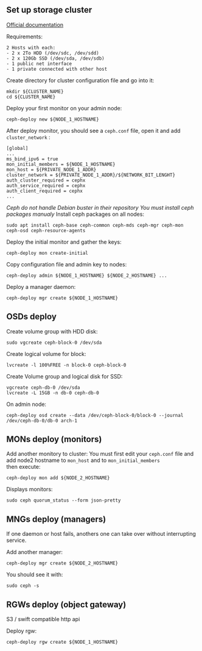 Set up storage cluster
------
[Official documentation](http://docs.ceph.com/docs/master/start/quick-ceph-deploy)

Requirements:
```
2 Hosts with each:
- 2 x 2To HDD (/dev/sdc, /dev/sdd)
- 2 x 120Gb SSD (/dev/sda, /dev/sdb)
- 1 public net interface
- 1 private connected with other host
```

Create directory for cluster configuration file and go into it:
```
mkdir ${CLUSTER_NAME}
cd ${CLUSTER_NAME}
```

Deploy your first monitor on your admin node:
```
ceph-deploy new ${NODE_1_HOSTNAME}
```

After deploy monitor, you should see a `ceph.conf` file, open it and add `cluster_network` :
```
[global]
...
ms_bind_ipv6 = true
mon_initial_members = ${NODE_1_HOSTNAME}
mon_host = ${PRIVATE_NODE_1_ADDR}
cluster_network = ${PRIVATE_NODE_1_ADDR}/${NETWORK_BIT_LENGHT}
auth_cluster_required = cephx
auth_service_required = cephx
auth_client_required = cephx
...
```

*Ceph do not handle Debian buster in their repository*
*You must install ceph packages manualy*
Install ceph packages on all nodes:
```
sudo apt install ceph-base ceph-common ceph-mds ceph-mgr ceph-mon ceph-osd ceph-resource-agents
```

Deploy the initial monitor and gather the keys:
```
ceph-deploy mon create-initial
```

Copy configuration file and admin key to nodes:
```
ceph-deploy admin ${NODE_1_HOSTNAME} ${NODE_2_HOSTNAME} ...
```

Deploy a manager daemon:
```
ceph-deploy mgr create ${NODE_1_HOSTNAME}
```

OSDs deploy
---
Create volume group with HDD disk:
```
sudo vgcreate ceph-block-0 /dev/sda
```

Create logical volume for block:
```
lvcreate -l 100%FREE -n block-0 ceph-block-0
```

Create Volume group and logical disk for SSD:
```
vgcreate ceph-db-0 /dev/sda
lvcreate -L 15GB -n db-0 ceph-db-0
```

On admin node:
```
ceph-deploy osd create --data /dev/ceph-block-0/block-0 --journal /dev/ceph-db-0/db-0 arch-1
```

MONs deploy (monitors)
---
Add another monitory to cluster:
You must first edit your `ceph.conf` file and add node2 hostname to `mon_host` and to `mon_initial_members`    
then execute:
```
ceph-deploy mon add ${NODE_2_HOSTNAME}
```

Displays monitors:
```
sudo ceph quorum_status --form json-pretty
```

MNGs deploy (managers)
---
If one daemon or host fails, anothers one can take over without interrupting service.   

Add another manager:
```
ceph-deploy mgr create ${NODE_2_HOSTNAME}
```

You should see it with:
```
sudo ceph -s
```

RGWs deploy (object gateway)
---
S3 / swift compatible http api

Deploy rgw:
```
ceph-deploy rgw create ${NODE_1_HOSTNAME}
```
